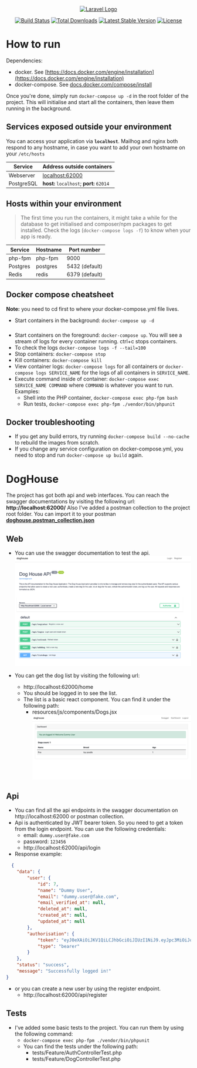 <p align="center"><a href="https://laravel.com" target="_blank"><img src="https://raw.githubusercontent.com/laravel/art/master/logo-lockup/5%20SVG/2%20CMYK/1%20Full%20Color/laravel-logolockup-cmyk-red.svg" width="400" alt="Laravel Logo"></a></p>

<p align="center">
<a href="https://github.com/laravel/framework/actions"><img src="https://github.com/laravel/framework/workflows/tests/badge.svg" alt="Build Status"></a>
<a href="https://packagist.org/packages/laravel/framework"><img src="https://img.shields.io/packagist/dt/laravel/framework" alt="Total Downloads"></a>
<a href="https://packagist.org/packages/laravel/framework"><img src="https://img.shields.io/packagist/v/laravel/framework" alt="Latest Stable Version"></a>
<a href="https://packagist.org/packages/laravel/framework"><img src="https://img.shields.io/packagist/l/laravel/framework" alt="License"></a>
</p>

# How to run #

Dependencies:

* docker. See [https://docs.docker.com/engine/installation](https://docs.docker.com/engine/installation)
* docker-compose. See [docs.docker.com/compose/install](https://docs.docker.com/compose/install/)

Once you're done, simply run `docker-compose up -d` in the root folder of the project. This will initialise and start
all the
containers, then leave them running in the background.

## Services exposed outside your environment ##

You can access your application via **`localhost`**. Mailhog and nginx both respond to any hostname, in case you want to
add your own hostname on your `/etc/hosts`

 Service    | Address outside containers                
------------|-------------------------------------------
 Webserver  | [localhost:62000](http://localhost:62000) 
 PostgreSQL | **host:** `localhost`; **port:** `62014`  

## Hosts within your environment ##
> The first time you run the containers, it might take a while for the database to get initialised and composer/npm packages to get installed. Check the logs (`docker-compose logs -f`) to know when your app is ready.

 Service  | Hostname | Port number    
----------|----------|----------------
 php-fpm  | php-fpm  | 9000           
 Postgres | postgres | 5432 (default) 
 Redis    | redis    | 6379 (default) 

## Docker compose cheatsheet ##

**Note:** you need to cd first to where your docker-compose.yml file lives.

* Start containers in the background: `docker-compose up -d`
### 
* Start containers on the foreground: `docker-compose up`. You will see a stream of logs for every container running.
  ctrl+c stops containers.
* To check the logs `docker-compose logs -f --tail=100`
* Stop containers: `docker-compose stop`
* Kill containers: `docker-compose kill`
* View container logs: `docker-compose logs` for all containers or `docker-compose logs SERVICE_NAME` for the logs of
  all containers in `SERVICE_NAME`.
* Execute command inside of container: `docker-compose exec SERVICE_NAME COMMAND` where `COMMAND` is whatever you want
  to run. Examples:
    * Shell into the PHP container, `docker-compose exec php-fpm bash`
    * Run tests, `docker-compose exec php-fpm ./vendor/bin/phpunit`

## Docker troubleshooting ##

* If you get any build errors, try running `docker-compose build --no-cache` to rebuild the images from scratch.
* If you change any service configuration on docker-compose.yml, you need to stop and run `docker-compose up build`
  again.

# DogHouse #

The project has got both api and web interfaces. You can reach the swagger documentations by visiting the following url:
**http://localhost:62000/** Also I've added a postman collection to the project root folder. You can import it to your
postman
**[doghouse.postman_collection.json](doghouse.postman_collection.json)**

## Web ##

* You can use the swagger documentation to test the api.
  ![img.png](img.png)

* You can get the dog list by visiting the following url:
    * http://localhost:62000/home
    * You should be logged in to see the list.
    * The list is a basic react component. You can find it under the following path:
        * resources/js/components/Dogs.jsx
          ![img_1.png](img_1.png)

## Api ##
* You can find all the api endpoints in the swagger documentation on http://localhost:62000 or postman collection.
* Api is authenticated by JWT bearer token. So you need to get a token from the login endpoint. You can use the
  following credentials:
    * email: `dummy.user@fake.com`
    * password: `123456`
    * http://localhost:62000/api/login
* Response example:
```json
  {
    "data": {
        "user": {
            "id": 7,
            "name": "Dummy User",
            "email": "dummy.user@fake.com",
            "email_verified_at": null,
            "deleted_at": null,
            "created_at": null,
            "updated_at": null
        },
        "authorisation": {
            "token": "eyJ0eXAiOiJKV1QiLCJhbGciOiJIUzI1NiJ9.eyJpc3MiOiJodHRwOi8vbG9jYWxob3N0OjYyMDAwL2FwaS9sb2dpbiIsImlhdCI6MTY5MDAzOTI5NywiZXhwIjoxNjkwMDQyODk3LCJuYmYiOjE2OTAwMzkyOTcsImp0aSI6IkEwSlZSYUlNaTFWcUhZYUIiLCJzdWIiOiI3IiwicHJ2IjoiMjNiZDVjODk0OWY2MDBhZGIzOWU3MDFjNDAwODcyZGI3YTU5NzZmNyJ9.51H9nK3i-o5vxUaR3lBiQuU2hOiqd8BWc2KCemF6-tA",
            "type": "bearer"
        }
    },
    "status": "success",
    "message": "Successfully logged in!"
}
```


* or you can create a new user by using the register endpoint.
    * http://localhost:62000/api/register

## Tests ##

* I've added some basic tests to the project. You can run them by using the following command:
    * `docker-compose exec php-fpm ./vendor/bin/phpunit`
    * You can find the tests under the following path:
        * tests/Feature/AuthControllerTest.php
        * tests/Feature/DogControllerTest.php
